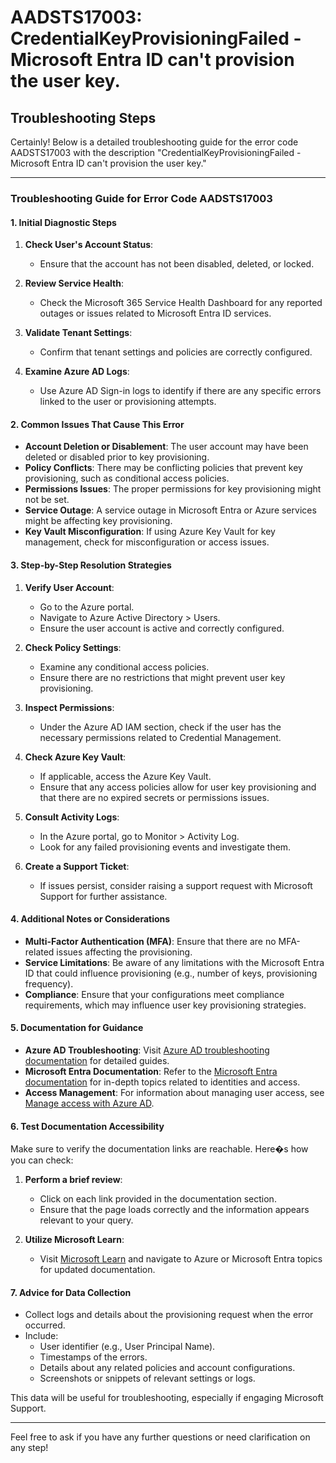 # AADSTS17003: CredentialKeyProvisioningFailed - Microsoft Entra ID can't provision the user key.


## Troubleshooting Steps
Certainly! Below is a detailed troubleshooting guide for the error code AADSTS17003 with the description "CredentialKeyProvisioningFailed - Microsoft Entra ID can't provision the user key."

---

### Troubleshooting Guide for Error Code AADSTS17003

#### 1. Initial Diagnostic Steps

1. **Check User's Account Status**:
   - Ensure that the account has not been disabled, deleted, or locked.

2. **Review Service Health**:
   - Check the Microsoft 365 Service Health Dashboard for any reported outages or issues related to Microsoft Entra ID services.

3. **Validate Tenant Settings**:
   - Confirm that tenant settings and policies are correctly configured.

4. **Examine Azure AD Logs**:
   - Use Azure AD Sign-in logs to identify if there are any specific errors linked to the user or provisioning attempts.

#### 2. Common Issues That Cause This Error

- **Account Deletion or Disablement**: The user account may have been deleted or disabled prior to key provisioning.
- **Policy Conflicts**: There may be conflicting policies that prevent key provisioning, such as conditional access policies.
- **Permissions Issues**: The proper permissions for key provisioning might not be set.
- **Service Outage**: A service outage in Microsoft Entra or Azure services might be affecting key provisioning.
- **Key Vault Misconfiguration**: If using Azure Key Vault for key management, check for misconfiguration or access issues.

#### 3. Step-by-Step Resolution Strategies

1. **Verify User Account**:
   - Go to the Azure portal.
   - Navigate to Azure Active Directory > Users.
   - Ensure the user account is active and correctly configured.

2. **Check Policy Settings**:
   - Examine any conditional access policies.
   - Ensure there are no restrictions that might prevent user key provisioning.

3. **Inspect Permissions**:
   - Under the Azure AD IAM section, check if the user has the necessary permissions related to Credential Management.

4. **Check Azure Key Vault**:
   - If applicable, access the Azure Key Vault.
   - Ensure that any access policies allow for user key provisioning and that there are no expired secrets or permissions issues.

5. **Consult Activity Logs**:
   - In the Azure portal, go to Monitor > Activity Log.
   - Look for any failed provisioning events and investigate them.

6. **Create a Support Ticket**:
   - If issues persist, consider raising a support request with Microsoft Support for further assistance.

#### 4. Additional Notes or Considerations

- **Multi-Factor Authentication (MFA)**: Ensure that there are no MFA-related issues affecting the provisioning.
- **Service Limitations**: Be aware of any limitations with the Microsoft Entra ID that could influence provisioning (e.g., number of keys, provisioning frequency).
- **Compliance**: Ensure that your configurations meet compliance requirements, which may influence user key provisioning strategies.

#### 5. Documentation for Guidance

- **Azure AD Troubleshooting**: Visit [Azure AD troubleshooting documentation](https://docs.microsoft.com/en-us/azure/active-directory/hybrid/troubleshoot) for detailed guides.
- **Microsoft Entra Documentation**: Refer to the [Microsoft Entra documentation](https://docs.microsoft.com/en-us/entra/) for in-depth topics related to identities and access.
- **Access Management**: For information about managing user access, see [Manage access with Azure AD](https://docs.microsoft.com/en-us/azure/active-directory/roles/manage-roles).

#### 6. Test Documentation Accessibility

Make sure to verify the documentation links are reachable. Here�s how you can check:

1. **Perform a brief review**:
   - Click on each link provided in the documentation section.
   - Ensure that the page loads correctly and the information appears relevant to your query.

2. **Utilize Microsoft Learn**:
   - Visit [Microsoft Learn](https://learn.microsoft.com) and navigate to Azure or Microsoft Entra topics for updated documentation.

#### 7. Advice for Data Collection

- Collect logs and details about the provisioning request when the error occurred.
- Include:
  - User identifier (e.g., User Principal Name).
  - Timestamps of the errors.
  - Details about any related policies and account configurations.
  - Screenshots or snippets of relevant settings or logs.

This data will be useful for troubleshooting, especially if engaging Microsoft Support.

---

Feel free to ask if you have any further questions or need clarification on any step!